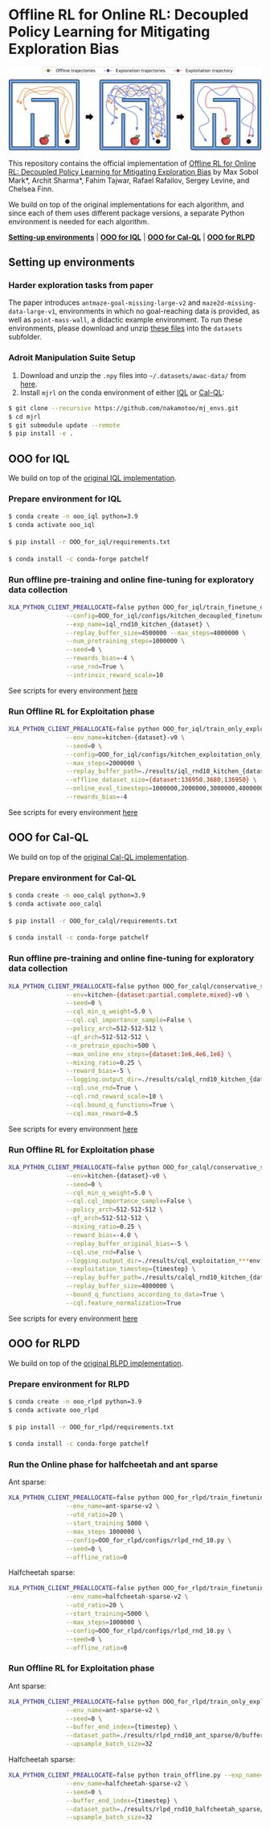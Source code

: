 # Offline RL for Online RL: Decoupled Policy Learning for Mitigating Exploration Bias
<p align="center">
<img src="figures/Figure_1.png">
</p>

This repository contains the official implementation of [Offline RL for Online RL: Decoupled Policy Learning for Mitigating Exploration Bias](https://google.com) by Max Sobol Mark*, Archit Sharma*, Fahim Tajwar, Rafael Rafailov, Sergey Levine, and Chelsea Finn.

We build on top of the original implementations for each algorithm, and since each of them uses different package versions, a separate Python environment is needed for each algorithm.

[**Setting-up environments**](#setting-up-environments)
| [**OOO for IQL**](#ooo-for-iql)
| [**OOO for Cal-QL**](#ooo-for-cal-ql)
| [**OOO for RLPD**](#ooo-for-rlpd)



## Setting up environments

### Harder exploration tasks from paper
The paper introduces `antmaze-goal-missing-large-v2` and `maze2d-missing-data-large-v1`, environments in which no goal-reaching data is provided, as well as `point-mass-wall`, a didactic example environment. To run these environments, please download and unzip [these files](https://drive.google.com/file/d/1ADrjE5ZC9r0UzS-vLakq1Xtz9XEWRBPn/view?usp=sharing) into the `datasets` subfolder.

### Adroit Manipulation Suite Setup

1. Download and unzip the `.npy` files into `~/.datasets/awac-data/` from [here](https://drive.google.com/file/d/1SsVaQKZnY5UkuR78WrInp9XxTdKHbF0x/view).
2. Install `mjrl` on the conda environment of either [IQL](#prepare-environment-for-iql) or [Cal-QL](#prepare-environment-for-cal-ql):
```bash
$ git clone --recursive https://github.com/nakamotoo/mj_envs.git
$ cd mjrl
$ git submodule update --remote
$ pip install -e .
```


## OOO for IQL

We build on top of the [original IQL implementation](https://github.com/ikostrikov/implicit_q_learning). 

### Prepare environment for IQL

```bash
$ conda create -n ooo_iql python=3.9
$ conda activate ooo_iql

$ pip install -r OOO_for_iql/requirements.txt

$ conda install -c conda-forge patchelf
```

### Run offline pre-training and online fine-tuning for exploratory data collection

```bash
XLA_PYTHON_CLIENT_PREALLOCATE=false python OOO_for_iql/train_finetune_decoupled.py --env_name=kitchen-{dataset:partial,complete,mixed}-v0 \
                --config=OOO_for_iql/configs/kitchen_decoupled_finetune_config.py \
                --exp_name=iql_rnd10_kitchen_{dataset} \
                --replay_buffer_size=4500000 --max_steps=4000000 \
                --num_pretraining_steps=1000000 \
                --seed=0 \
                --rewards_bias=-4 \
                --use_rnd=True \
                --intrinsic_reward_scale=10
```
See scripts for every environment [here](ooo_for_iql_scripts.md)

### Run Offline RL for Exploitation phase

```bash
XLA_PYTHON_CLIENT_PREALLOCATE=false python OOO_for_iql/train_only_exploitation.py --exp_name=iql_rnd10_exploitation_kitchen_{dataset:partial,complete,mixed} \
                --env_name=kitchen-{dataset}-v0 \
                --seed=0 \
                --config=OOO_for_iql/configs/kitchen_exploitation_only_upsampling_config.py \
                --max_steps=2000000 \
                --replay_buffer_path=./results/iql_rnd10_kitchen_{dataset}/0/replay_buffer.npz \
                --offline_dataset_size={dataset:136950,3680,136950} \
                --online_eval_timesteps=1000000,2000000,3000000,4000000 \
                --rewards_bias=-4
```
See scripts for every environment [here](ooo_for_iql_scripts.md)

## OOO for Cal-QL

We build on top of the [original Cal-QL implementation](https://github.com/nakamotoo/Cal-QL). 

### Prepare environment for Cal-QL

```bash
$ conda create -n ooo_calql python=3.9
$ conda activate ooo_calql

$ pip install -r OOO_for_calql/requirements.txt

$ conda install -c conda-forge patchelf
```

### Run offline pre-training and online fine-tuning for exploratory data collection

```bash
XLA_PYTHON_CLIENT_PREALLOCATE=false python OOO_for_calql/conservative_sac_main.py --exp_name=calql_rnd10_kitchen_{dataset} \
                --env=kitchen-{dataset:partial,complete,mixed}-v0 \
                --seed=0 \
                --cql_min_q_weight=5.0 \
                --cql.cql_importance_sample=False \
                --policy_arch=512-512-512 \
                --qf_arch=512-512-512 \
                --n_pretrain_epochs=500 \
                --max_online_env_steps={dataset:1e6,4e6,1e6} \
                --mixing_ratio=0.25 \
                --reward_bias=-5 \
                --logging.output_dir=./results/calql_rnd10_kitchen_{dataset}/seed_0/ \
                --cql.use_rnd=True \
                --cql.rnd_reward_scale=10 \
                --cql.bound_q_functions=True \
                --cql.max_reward=0.5
```
See scripts for every environment [here](ooo_for_calql_scripts.md)

### Run Offline RL for Exploitation phase

```bash
XLA_PYTHON_CLIENT_PREALLOCATE=false python OOO_for_calql/conservative_sac_exploitation.py --exp_name=cql_exploitation_kitchen_{dataset:partial,complete,mixed}_timestep_{timestep:100000,250000,500000,1000000,2000000,3000000,4000000} \
                --env=kitchen-{dataset}-v0 \
                --seed=0 \
                --cql_min_q_weight=5.0 \
                --cql.cql_importance_sample=False \
                --policy_arch=512-512-512 \
                --qf_arch=512-512-512 \
                --mixing_ratio=0.25 \
                --reward_bias=-4.0 \
                --replay_buffer_original_bias=-5 \
                --cql.use_rnd=False \
                --logging.output_dir=./results/cql_exploitation_***env***/timestep_{timestep}/seed_0 \
                --exploitation_timestep={timestep} \
                --replay_buffer_path=./results/calql_rnd10_kitchen_{dataset}/seed_0/replay_buffer.npz \
                --replay_buffer_size=4000000 \
                --bound_q_functions_according_to_data=True \
                --cql.feature_normalization=True
```
See scripts for every environment [here](ooo_for_calql_scripts.md)



## OOO for RLPD

We build on top of the [original RLPD implementation](https://github.com/ikostrikov/rlpd). 

### Prepare environment for RLPD

```bash
$ conda create -n ooo_rlpd python=3.9
$ conda activate ooo_rlpd

$ pip install -r OOO_for_rlpd/requirements.txt

$ conda install -c conda-forge patchelf
```

### Run the Online phase for halfcheetah and ant sparse

Ant sparse:

```bash
XLA_PYTHON_CLIENT_PREALLOCATE=false python OOO_for_rlpd/train_finetuning_decoupled.py --exp_name=rlpd_rnd10_ant_sparse \
                --env_name=ant-sparse-v2 \
                --utd_ratio=20 \
                --start_training 5000 \
                --max_steps 1000000 \
                --config=OOO_for_rlpd/configs/rlpd_rnd_10.py \
                --seed=0 \
                --offline_ratio=0
```

Halfcheetah sparse:

```bash
XLA_PYTHON_CLIENT_PREALLOCATE=false python OOO_for_rlpd/train_finetuning_decoupled.py --exp_name=rlpd_rnd10_halfcheetah_sparse \
                --env_name=halfcheetah-sparse-v2 \
                --utd_ratio=20 \
                --start_training=5000 \
                --max_steps=1000000 \
                --config=OOO_for_rlpd/configs/rlpd_rnd_10.py \
                --seed=0 \
                --offline_ratio=0
```


### Run Offline RL for Exploitation phase

Ant sparse:

```bash
XLA_PYTHON_CLIENT_PREALLOCATE=false python OOO_for_rlpd/train_only_exploitation.py --exp_name=rlpd_exploitation_ant_sparse_from_rnd10_timestep_{timestep:250000,500000,750000,1000000} \
                --env_name=ant-sparse-v2 \
                --seed=0 \
                --buffer_end_index={timestep} \
                --dataset_path=./results/rlpd_rnd10_ant_sparse/0/buffers/buffer \
                --upsample_batch_size=32
```

Halfcheetah sparse:

```bash
XLA_PYTHON_CLIENT_PREALLOCATE=false python train_offline.py --exp_name=rlpd_exploitation_halfcheetah_sparse_from_rnd10_timestep_{timestep:250000,500000,750000,1000000} \
                --env_name=halfcheetah-sparse-v2 \
                --seed=0 \
                --buffer_end_index={timestep} \
                --dataset_path=./results/rlpd_rnd10_halfcheetah_sparse/0/buffers/buffer \
                --upsample_batch_size=32
```



